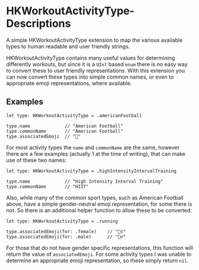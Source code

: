 # HKWorkoutActivityType-Descriptions
A simple HKWorkoutActivityType extension to map the various available types to human readable and user friendly strings.

HKWorkoutActivityType contains many useful values for determining differently workouts, but since it is a `UInt` based `enum` there is no easy way to convert these to user friendly representations. With this extension you can now convert these types into simple common names, or even to appropriate emoji representations, where available.

## Examples

```
let type: HKWorkoutActivityType = .americanFootball

type.name             // "American Football"
type.commonName       // "American Football"
type.associatedEmoji  // "🏈"
```

For most activity types the `name` and `commonName` are the same, however there are a few examples (actually 1 at the time of writing), that can make use of these two names:

```
let type: HKWorkoutActivityType = .highIntensityIntervalTraining

type.name             // "High Intensity Interval Training"
type.commonName       // "HIIT"
```

Also, while many of the common sport types, such as American Football above, have a simple gender-neutral emoji representation, for some there is not. So there is an additional helper function to allow these to be converted:

```
let type: HKWorkoutActivityType = .running

type.associatedEmoji(for: .female)    // "🏃‍♀️"
type.associatedEmoji(for: .male)      // "🏃‍♂️"
```

For those that do not have gender specific representations, this function will return the value of `associatedEmoji`. For some activity types I was unable to determine an appropriate emoji representation, so these simply return `nil`.
